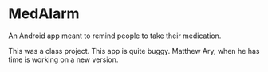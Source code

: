 # MedAlarm
An Android app meant to remind people to take their medication.

This was a class project. This app is quite buggy. Matthew Ary, when he has time is working on a new version.
